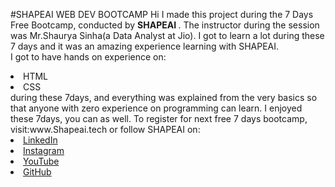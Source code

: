 #SHAPEAI WEB DEV BOOTCAMP
Hi I made this project during the 7 Days Free Bootcamp, conducted by <b> SHAPEAI </b>.
The instructor during the session was Mr.Shaurya Sinha(a Data Analyst at Jio). I got to learn a lot during these 7 days and it was an amazing experience learning with SHAPEAI.
<br>I got to have hands on experience on:
<li>HTML
<li>CSS
<br>during these 7days, and everything was explained from the very basics so that anyone with zero experience on programming can learn.
  I enjoyed these 7days, you can as well. To register for next free 7 days bootcamp, visit:www.Shapeai.tech
  or follow SHAPEAI on:
<li><a href="https://in.linkedin.com/company/shapeai">LinkedIn</a>
<li><a href="https://www.instagram.com/shape.ai/?hl=en">Instagram</a>
<li><a href="https://www.youtube.com/channel/UCTUvDLTW9meuDXWcbmISPdA">YouTube</a>
<li><a href="https://github.com/shapeai">GitHub</a>
